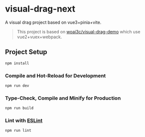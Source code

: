 #  visual-drag-next

A visual drag project based on vue3+pinia+vite.

> This project is based on [woai3c/visual-drag-demo](https://github.com/woai3c/visual-drag-demo) which use vue2+vuex+webpack.

## Project Setup

```sh
npm install
```

### Compile and Hot-Reload for Development

```sh
npm run dev
```

### Type-Check, Compile and Minify for Production

```sh
npm run build
```

### Lint with [ESLint](https://eslint.org/)

```sh
npm run lint
```
